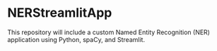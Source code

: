 # NERStreamlitApp
This repository will include a custom Named Entity Recognition (NER) application using Python, spaCy, and Streamlit.
